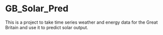 # GB_Solar_Pred
This is a project to take time series weather and energy data for the Great Britain and use it to predict solar output.
